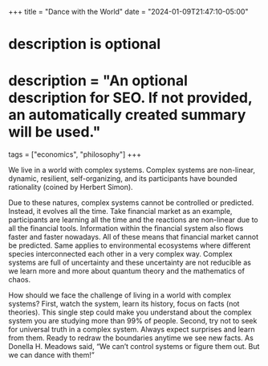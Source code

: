 +++
title = "Dance with the World"
date = "2024-01-09T21:47:10-05:00"

#
# description is optional
#
# description = "An optional description for SEO. If not provided, an automatically created summary will be used."

tags = ["economics", "philosophy"]
+++

We live in a world with complex systems. Complex systems are non-linear, dynamic, resilient, self-organizing, and its participants have bounded rationality (coined by Herbert Simon).

Due to these natures, complex systems cannot be controlled or predicted. Instead, it evolves all the time. Take financial market as an example, participants are learning all the time and the reactions are non-linear due to all the financial tools. Information within the financial system also flows faster and faster nowadays. All of these means that financial market cannot be predicted.
Same applies to environmental ecosystems where different species interconnected each other in a very complex way. Complex systems are full of uncertainty and these uncertainty are not reducible as we learn more and more about quantum theory and the mathematics of chaos.

How should we face the challenge of living in a world with complex systems? First, watch the system, learn its history, focus on facts (not theories). This single step could make you understand about the complex system you are studying more than 99% of people. Second, try not to seek for universal truth in a complex system. Always expect surprises and learn from them. Ready to redraw the boundaries anytime we see new facts. As Donella H. Meadows said, “We can’t control systems or figure them out. But we can dance with them!”
